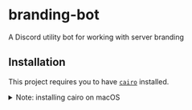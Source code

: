 # branding-bot
A Discord utility bot for working with server branding

## Installation

This project requires you to have [`cairo`](https://www.cairographics.org) installed.

<details>
<summary>Note: installing cairo on macOS</summary>

If you're on an Apple Silicon (eg. M1) Mac and installing cairo with [Homebrew](https://brew.sh) (`brew install cairo`), make sure that the python version you use to create the `poetry` virtual environment was installed using Homebrew. Otherwise, the bot won't be able to find cairo on your system. Refer to [this issue](https://github.com/Kozea/CairoSVG/issues/354) for further information.
</details>

